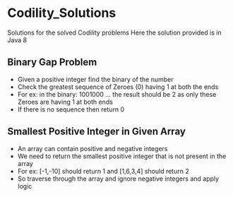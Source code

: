 # Codility_Solutions
Solutions for the solved Codility problems
Here the solution provided is in Java 8

Binary Gap Problem
--------------------------------
- Given a positive integer find the binary of the number
- Check the greatest sequence of Zeroes (0) having 1 at both the ends
- For ex: in the binary: 1001000 ... the result should be 2 as only these Zeroes are having 1 at both ends
- If there is no sequence then return 0


Smallest Positive Integer in Given Array
--------------------------------------------
- An array can contain positive and negative integers
- We need to return the smallest positive integer that is not present in the array
- For ex: [-1,-10] should return 1 and [1,6,3,4] should return 2
- So traverse through the array and ignore negative integers and apply logic

